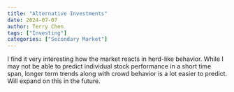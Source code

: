 ```yaml
---
title: "Alternative Investments"
date: 2024-07-07
author: Terry Chen
tags: ["Investing"]
categories: ["Secondary Market"]
---
```


I find it very interesting how the market reacts in herd-like behavior. While I may not be able to predict individual stock performance in a short time span, longer term trends along with crowd behavior is a lot easier to predict. Will expand on this in the future. 